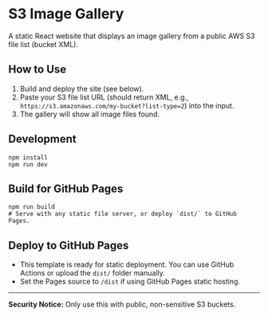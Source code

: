 # S3 Image Gallery

A static React website that displays an image gallery from a public AWS S3 file list (bucket XML).

## How to Use

1. Build and deploy the site (see below).
2. Paste your S3 file list URL (should return XML, e.g., `https://s3.amazonaws.com/my-bucket?list-type=2`) into the input.
3. The gallery will show all image files found.

## Development

```
npm install
npm run dev
```

## Build for GitHub Pages

```
npm run build
# Serve with any static file server, or deploy `dist/` to GitHub Pages.
```

## Deploy to GitHub Pages

- This template is ready for static deployment. You can use GitHub Actions or upload the `dist/` folder manually.
- Set the Pages source to `/dist` if using GitHub Pages static hosting.

---

**Security Notice:** Only use this with public, non-sensitive S3 buckets.